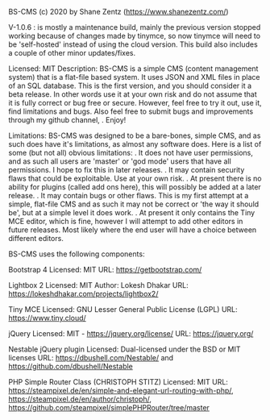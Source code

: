 BS-CMS (c) 2020 by Shane Zentz (https://www.shanezentz.com/)

V-1.0.6 : is mostly a maintenance build, mainly the previous version stopped working because of changes made by tinymce, so now tinymce will need to be 'self-hosted' instead of using the cloud version. This build also includes a couple of other minor updates/fixes.

Licensed:    MIT
Description: BS-CMS is a simple CMS (content management system) that is a flat-file based system. It uses JSON and XML files
             in place of an SQL database. This is the first version, and you should consider it a beta release. In other words
			       use it at your own risk and do not assume that it is fully correct or bug free or secure. However, feel free
			       to try it out, use it, find limitations and bugs. Also feel free to submit bugs and improvements through my 
			       github channel, . Enjoy!
			 
Limitations: BS-CMS was designed to be a bare-bones, simple CMS, and as such does have it's limitations, as almost any
             software does. Here is a list of some (but not all) obvious limitations:
			      . It does not have user permissions, and as such all users are 'master' or 'god mode' users that have all
			        permissions. I hope to fix this in later releases.
			      . It may contain security flaws that could be exploitable. Use at your own risk.
			      . At present there is no ability for plugins (called add ons here), this will possibly be added at a later
			        release.
			      . It may contain bugs or other flaws. This is my first attempt at a simple, flat-file CMS and as such it may
			        not be correct or 'the way it should be', but at a simple level it does work.
			      . At present it only contains the Tiny MCE editor, which is fine, however I will attempt to add other editors in
			        future releases. Most likely where the end user will have a choice between different editors.


BS-CMS uses the following components:

Bootstrap 4
Licensed: MIT
URL: https://getbootstrap.com/

Lightbox 2
Licensed: MIT
Author: Lokesh Dhakar
URL: https://lokeshdhakar.com/projects/lightbox2/

Tiny MCE
Licensed: GNU Lesser General Public License (LGPL)
URL: https://www.tiny.cloud/

jQuery
Licensed: MIT - https://jquery.org/license/
URL: https://jquery.org/

Nestable jQuery plugin
Licensed: Dual-licensed under the BSD or MIT licenses
URL: https://dbushell.com/Nestable/  and  https://github.com/dbushell/Nestable

PHP Simple Router Class (CHRISTOPH STITZ)
Licensed: MIT
URL: https://steampixel.de/en/simple-and-elegant-url-routing-with-php/, https://steampixel.de/en/author/christoph/, https://github.com/steampixel/simplePHPRouter/tree/master
